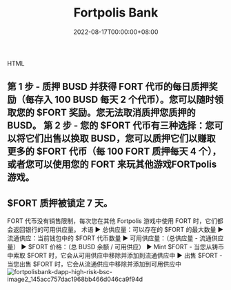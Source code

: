 ﻿---
title: "Fortpolis Bank"
description: "正在寻找一个拥有所有优势 + 无卖出限制、代币实用性和赚取生态系统的游戏的 BusdMachine 分叉？你已经找到了！"
date: 2022-08-17T00:00:00+08:00
lastmod: 2022-08-17T00:00:00+08:00
draft: false
authors: ["boodArno"]
featuredImage: "fortpolis-bank.png"
tags: ["High risk","Fortpolis Bank"]
categories: ["nfts"]
nfts: ["High risk"]
blockchain: "BSC"
website: "https://www.fortpolis.app/"
twitter: "https://twitter.com/0xFortpolis"
discord: ""
telegram: ""
github: ""
youtube: ""
twitch: ""
facebook: ""
instagram: ""
reddit: ""
medium: ""
steam: ""
gitbook: ""
googleplay: ""
appstore: ""
status: "Live"
weight: 
lightgallery: true
toc: true
pinned: false
recommend: false
recommend1: false
---
HTML






第 1 步 - 质押 BUSD 并获得 FORT 代币的每日质押奖励（每存入 100 BUSD 每天 2 个代币）。您可以随时领取您的 $FORT 奖励。您无法取消质押您质押的 BUSD。
第 2 步 - 您的 $FORT 代币有三种选择：您可以将它们出售以换取 BUSD，您可以质押它们以赚取更多的 $FORT 代币（每 100 FORT 质押每天 4 个），或者您可以使用您的 FORT 来玩其他游戏FORTpolis 游戏。
--------------------
$FORT 质押被锁定 7 天。
--------------------
FORT 代币没有销售限制，每次您在其他 Fortpolis 游戏中使用 FORT 时，它们都会返回银行的可用供应量。
术语
▶ 总供应量：可以存在的 $FORT 的最大数量
▶ 流通供应：当前钱包中的 $FORT 代币数量
▶ 可用供应量：（总供应量 - 流通供应量）
▶ $FORT 价格：（总 BUSD 余额 / 可用供应）
▶ Mint $FORT - 当您从铸币中索取 $FORT 时，它会从可用供应中移除并添加到流通供应中
▶ 出售 $FORT - 当您出售 $FORT 时，它会从流通供应中移除并添加到可用供应中![fortpolisbank-dapp-high-risk-bsc-image2_145acc757dac1968bb466d046ca9f94d](\fortpolisbank-dapp-high-risk-bsc-image2_145acc757dac1968bb466d046ca9f94d.png)